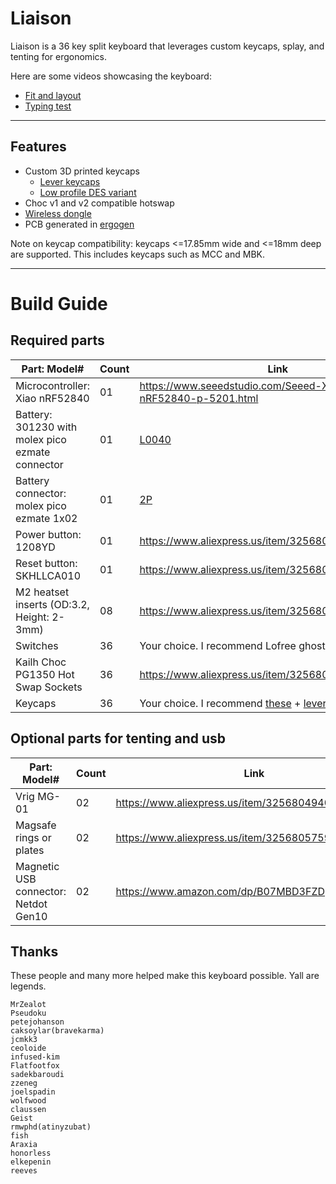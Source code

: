 # Liaison
Liaison is a 36 key split keyboard that leverages custom keycaps, splay, and tenting for ergonomics.

Here are some videos showcasing the keyboard:
- [Fit and layout](https://vimeo.com/1022366207)
- [Typing test](https://vimeo.com/1022366241)

***

## Features
- Custom 3D printed keycaps
  - [Lever keycaps](https://github.com/dohn-joh/keycaps)
  - [Low profile DES variant](https://github.com/dohn-joh/PseudoMakeMeKeyCapProfiles)
- Choc v1 and v2 compatible hotswap
- [Wireless dongle](https://github.com/dohn-joh/dongle-zmk)
- PCB generated in [ergogen](https://github.com/ergogen/ergogen)

Note on keycap compatibility: keycaps <=17.85mm wide and <=18mm deep are supported. This includes keycaps such as MCC and MBK.

***

# Build Guide

## Required parts
|Part: Model#|Count|Link|
|-|-|-|
|Microcontroller: Xiao nRF52840|01|https://www.seeedstudio.com/Seeed-XIAO-BLE-nRF52840-p-5201.html|
|Battery: 301230 with molex pico ezmate connector|01|[L0040](https://www.aliexpress.us/item/3256802674181210.html )|
|Battery connector: molex pico ezmate 1x02|01|[2P](https://www.aliexpress.us/item/3256805726980487.html)|
|Power button: 1208YD|01|https://www.aliexpress.us/item/3256801267126259.html|
|Reset button: SKHLLCA010|01|https://www.aliexpress.us/item/3256805176534062.html|
|M2 heatset inserts (OD:3.2, Height: 2-3mm)|08|https://www.aliexpress.us/item/3256804856964661.html|
|Switches|36|Your choice. I recommend Lofree ghost.|
|Kailh Choc PG1350 Hot Swap Sockets|36|https://www.aliexpress.us/item/3256803687338432.html|
|Keycaps|36|Your choice. I recommend [these](https://github.com/dohn-joh/PseudoMakeMeKeyCapProfiles) + [lever keycaps](https://github.com/dohn-joh/keycaps)|

## Optional parts for tenting and usb
|Part: Model#|Count|Link|
|-|-|-|
|Vrig MG-01|02|https://www.aliexpress.us/item/3256804940825578.html|
|Magsafe rings or plates|02|https://www.aliexpress.us/item/3256805759445725.html|
|Magnetic USB connector: Netdot Gen10|02|https://www.amazon.com/dp/B07MBD3FZD|

## Thanks
These people and many more helped make this keyboard possible. Yall are legends.
```
MrZealot
Pseudoku
petejohanson
caksoylar(bravekarma)
jcmkk3
ceoloide
infused-kim
Flatfootfox
sadekbaroudi
zzeneg
joelspadin
wolfwood
claussen
Geist
rmwphd(atinyzubat)
fish
Araxia
honorless
elkepenin
reeves
```


